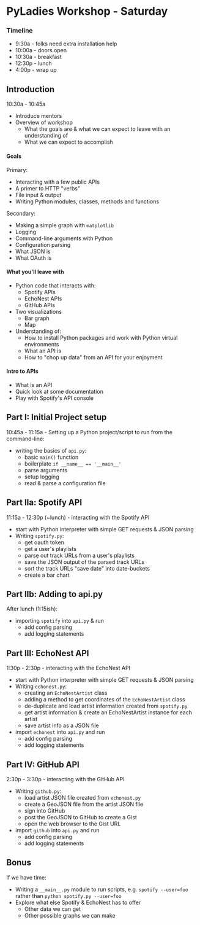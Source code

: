 # PyLadies Workshop - Saturday

### Timeline

* 9:30a - folks need extra installation help
* 10:00a - doors open
* 10:30a - breakfast
* 12:30p - lunch
* 4:00p - wrap up


## Introduction
10:30a - 10:45a

* Introduce mentors
* Overview of workshop
	* What the goals are & what we can expect to leave with an understanding of
	* What we can expect to accomplish
	 
#### Goals

Primary:

* Interacting with a few public APIs
* A primer to HTTP "verbs"
* File input & output
* Writing Python modules, classes, methods and functions

Secondary:

* Making a simple graph with `matplotlib`
* Logging
* Command-line arguments with Python
* Configuration parsing
* What JSON is
* What OAuth is

#### What you'll leave with

* Python code that interacts with:
	* Spotify APIs
	* EchoNest APIs
	* GitHub APIs
* Two visualizations
	* Bar graph
	* Map
* Understanding of:
	* How to install Python packages and work with Python virtual environments
	* What an API is
	* How to "chop up data" from an API for your enjoyment
	
#### Intro to APIs

* What is an API
* Quick look at some documentation
* Play with Spotify's API console

	
## Part I: Initial Project setup

10:45a - 11:15a - Setting up a Python project/script to run from the command-line:

* writing the basics of `api.py`:
	* basic `main()` function
	* boilerplate `if __name__ == '__main__'`
	* parse arguments
	* setup logging
	* read & parse a configuration file
	
## Part IIa: Spotify API

11:15a - 12:30p (~lunch) - interacting with the Spotify API

* start with Python interpreter with simple GET requests & JSON parsing
* Writing `spotify.py`:
	* get oauth token
	* get a user's playlists
	* parse out track URLs from a user's playlists
	* save the JSON output of the parsed track URLs
	* sort the track URLs "save date" into date-buckets
	* create a bar chart

## Part IIb: Adding to api.py

After lunch (1:15ish):

* importing `spotify` into `api.py` & run
	* add config parsing
	* add logging statements

## Part III: EchoNest API

1:30p - 2:30p - interacting with the EchoNest API

* start with Python interpreter with simple GET requests & JSON parsing
* Writing `echonest.py`:
	* creating an `EchoNestArtist` class
	* adding a method to get coordinates of the `EchoNestArtist` class
	* de-duplicate and load artist information created from `spotify.py`
	* get artist information & create an EchoNestArtist instance for each artist
	* save artist info as a JSON file
* import `echonest` into `api.py` and run
	* add config parsing
	* add logging statements

## Part IV: GitHub API

2:30p - 3:30p - interacting with the GitHub API

* Writing `github.py`:
	* load artist JSON file created from `echonest.py`
	* create a GeoJSON file from the artist JSON file
	* sign into GitHub 
	* post the GeoJSON to GitHub to create a Gist
	* open the web browser to the Gist URL 
* import `github` into `api.py` and run
	* add config parsing
	* add logging statements
	
## Bonus

If we have time:

* Writing a `__main__.py` module to run scripts, e.g. `spotify --user=foo` rather than `python spotify.py --user=foo`
* Explore what else Spotify & EchoNest has to offer
	* Other data we can get
	* Other possible graphs we can make
	